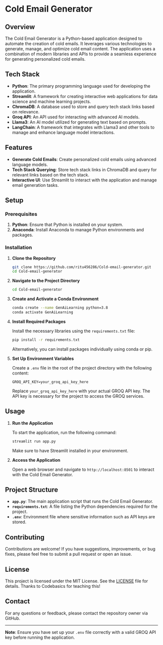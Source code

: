 # Cold Email Generator

## Overview

The Cold Email Generator is a Python-based application designed to automate the creation of cold emails. It leverages various technologies to generate, manage, and optimize cold email content. The application uses a combination of modern libraries and APIs to provide a seamless experience for generating personalized cold emails.

## Tech Stack

- **Python**: The primary programming language used for developing the application.
- **Streamlit**: A framework for creating interactive web applications for data science and machine learning projects.
- **ChromaDB**: A database used to store and query tech stack links based on relevance.
- **Groq API**: An API used for interacting with advanced AI models.
- **Llama3**: An AI model utilized for generating text based on prompts.
- **LangChain**: A framework that integrates with Llama3 and other tools to manage and enhance language model interactions.

## Features

- **Generate Cold Emails**: Create personalized cold emails using advanced language models.
- **Tech Stack Querying**: Store tech stack links in ChromaDB and query for relevant links based on the tech stack.
- **Interactive UI**: Use Streamlit to interact with the application and manage email generation tasks.

## Setup

### Prerequisites

1. **Python**: Ensure that Python is installed on your system.
2. **Anaconda**: Install Anaconda to manage Python environments and packages.

### Installation

1. **Clone the Repository**

   ```bash
   git clone https://github.com/ritu456286/Cold-email-generator.git
   cd Cold-email-generator
   ```

2. **Navigate to the Project Directory**

    ```bash
    cd Cold-email-generator
    ```

3. **Create and Activate a Conda Environment**

    ```bash
    conda create --name GenAiLearning python=3.8
    conda activate GenAiLearning
    ```

4. **Install Required Packages**

    Install the necessary libraries using the `requirements.txt` file:

    ```bash
    pip install -r requirements.txt
    ```

    Alternatively, you can install packages individually using conda or pip.

5. **Set Up Environment Variables**

    Create a `.env` file in the root of the project directory with the following content:

    ```plaintext
    GROQ_API_KEY=your_groq_api_key_here
    ```

    Replace `your_groq_api_key_here` with your actual GROQ API key. The API key is necessary for the project to access the GROQ services.

## Usage

1. **Run the Application**

    To start the application, run the following command:

    ```bash
    streamlit run app.py
    ```

    Make sure to have Streamlit installed in your environment.

2. **Access the Application**

    Open a web browser and navigate to `http://localhost:8501` to interact with the Cold Email Generator.

## Project Structure

- **`app.py`**: The main application script that runs the Cold Email Generator.
- **`requirements.txt`**: A file listing the Python dependencies required for the project.
- **`.env`**: Environment file where sensitive information such as API keys are stored.

## Contributing

Contributions are welcome! If you have suggestions, improvements, or bug fixes, please feel free to submit a pull request or open an issue.

## License

This project is licensed under the MIT License. See the [LICENSE](LICENSE) file for details. Thanks to Codebasics for teaching this!

## Contact

For any questions or feedback, please contact the repository owner via GitHub.

---

**Note**: Ensure you have set up your `.env` file correctly with a valid GROQ API key before running the application.
